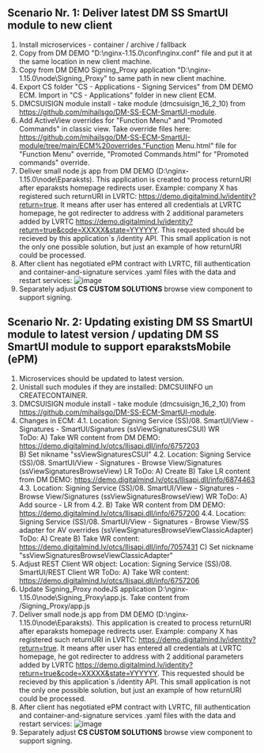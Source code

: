 ## Scenario Nr. 1: Deliver latest DM SS SmartUI module to new client
  1. Install microservices - container / archive / fallback
  2. Copy from DM DEMO "D:\nginx-1.15.0\conf\nginx.conf" file and put it at the same location in new client machine.
  3. Copy from DM DEMO Signing_Proxy application "D:\nginx-1.15.0\node\Signing_Proxy\" to same path in new client machine.
  4. Export CS folder "CS - Applications - Signing Services" from DM DEMO ECM. Import in "CS - Applications" folder in new client ECM.
  5. DMCSUISIGN module install - take module (dmcsuisign_16_2_10) from https://github.com/mihailsgo/DM-SS-ECM-SmartUI-module.
  6. Add ActiveView overrides for "Function Menu" and "Promoted Commands" in classic view. Take override files here: https://github.com/mihailsgo/DM-SS-ECM-SmartUI-module/tree/main/ECM%20overrides."Function Menu.html" file for "Function Menu" override, "Promoted Commands.html" for "Promoted commands" override.
  7. Deliver small node.js app from DM DEMO (D:\nginx-1.15.0\node\Eparaksts\). This application is created to process returnURI after eparaksts homepage redirects user. Example: company X has registered such returnURI in LVRTC: https://demo.digitalmind.lv/identity?return=true. It means after user has entered all credentials at LVRTC homepage, he got redirecter to address with 2 additional parameters added by LVRTC https://demo.digitalmind.lv/identity?return=true&code=XXXXX&state=YYYYYY. This requested should be recieved by this application`s /identity API. This small application is not the only one possible solution, but just an example of how returnURI could be processed.
  8. After client has negotiated ePM contract with LVRTC, fill authentication and container-and-signature services .yaml files with the data and restart services: 
  ![image](https://user-images.githubusercontent.com/3802544/234606602-ccd9f7b6-7bd7-408d-8315-1d4951a3ed7a.png)
  9. Separately adjust **CS CUSTOM SOLUTIONS** browse view component to support signing.

## Scenario Nr. 2: Updating existing DM SS SmartUI module to latest version / updating DM SS SmartUI module to support eparakstsMobile (ePM)
  1. Microservices should be updated to latest version.
  2. Unistall such modules if they are installed: DMCSUIINFO un CREATECONTAINER.
  3. DMCSUISIGN module install - take module (dmcsuisign_16_2_10) from https://github.com/mihailsgo/DM-SS-ECM-SmartUI-module.
  4. Changes in ECM:
     4.1. Location: Signing Service (SS)/08. SmartUI/View - Signatures - SmartUI/Signatures (ssViewSignaturesCSUI) WR  
          ToDo: A) Take WR content from DM DEMO: https://demo.digitalmind.lv/otcs/llisapi.dll/info/6757203		       
		B) Set nikname "ssViewSignaturesCSUI"
     4.2. Location: Signing Service (SS)/08. SmartUI/View - Signatures - Browse View/Signatures (ssViewSignaturesBrowseView) LR 
          ToDo: A) Create
		B) Take LR content from DM DEMO: https://demo.digitalmind.lv/otcs/llisapi.dll/info/6874463
     4.3. Location: Signing Service (SS)/08. SmartUI/View - Signatures - Browse View/Signatures (ssViewSignaturesBrowseView) WR 
	  ToDo: 
		A) Add source - LR from 4.2.
		B) Take WR content from DM DEMO: https://demo.digitalmind.lv/otcs/llisapi.dll/info/6757200
     4.4. Location: Signing Service (SS)/08. SmartUI/View - Signatures - Browse View/SS adapter for AV overrides (ssViewSignaturesBrowseViewClassicAdapter) 
	  ToDo:	
		A) Create
		B) Take WR content: https://demo.digitalmind.lv/otcs/llisapi.dll/info/7057431
		C) Set nickname "ssViewSignaturesBrowseViewClassicAdapter"
  5. Adjust REST Client WR object:
    	  Location: Signing Service (SS)/08. SmartUI/REST Client WR
     	  ToDo:
		A) Take WR content: https://demo.digitalmind.lv/otcs/llisapi.dll/info/6757206
  6. Update Signing_Proxy nodeJS application D:\nginx-1.15.0\node\Signing_Proxy\app.js. Take content from /Signing_Proxy/app.js
  7. Deliver small node.js app from DM DEMO (D:\nginx-1.15.0\node\Eparaksts\). This application is created to process returnURI after eparaksts homepage redirects user. Example: company X has registered such returnURI in LVRTC: https://demo.digitalmind.lv/identity?return=true. It means after user has entered all credentials at LVRTC homepage, he got redirecter to address with 2 additional parameters added by LVRTC https://demo.digitalmind.lv/identity?return=true&code=XXXXX&state=YYYYYY. This requested should be recieved by this application`s /identity API. This small application is not the only one possible solution, but just an example of how returnURI could be processed.
  8. After client has negotiated ePM contract with LVRTC, fill authentication and container-and-signature services .yaml files with the data and restart services:
![image](https://user-images.githubusercontent.com/3802544/234606628-10858bf7-ce03-4d9c-bec3-50ea18cc0617.png)
  9. Separately adjust **CS CUSTOM SOLUTIONS** browse view component to support signing.
